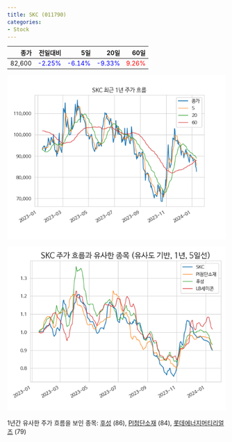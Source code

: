 ```yaml
---
title: SKC (011790)
categories:
- Stock
---
```


|종가|전일대비|5일|20일|60일|
|---:|-------:|--:|---:|---:|
|82,600|<span style="color: blue">-2.25%</span>|<span style="color: blue">-6.14%</span>|<span style="color: blue">-9.33%</span>|<span style="color: red">9.26%</span>|


<!-- more -->

![011790](/assets/images/stock/011790.png)

![011790](/assets/images/stock/011790_sim.png)

1년간 유사한 주가 흐름을 보인 종목:
[후성](/stock/093370/) (86),
[PI첨단소재](/stock/178920/) (84),
[롯데에너지머티리얼즈](/stock/020150/) (79)